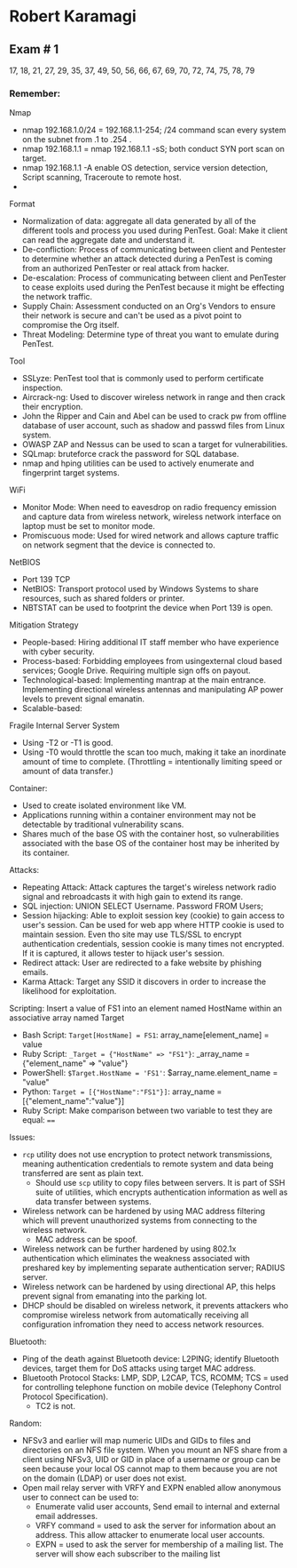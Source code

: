 # Robert Karamagi 

## Exam # 1

17, 18, 21, 27, 29, 35, 37, 49, 50, 56, 66, 67, 69, 70, 72, 74, 75, 78, 79

### Remember:

Nmap
- nmap 192.168.1.0/24 = 192.168.1.1-254; /24 command scan every system on the subnet from .1 to .254 .
- nmap 192.168.1.1 = nmap 192.168.1.1 -sS; both conduct SYN port scan on target.
- nmap 192.168.1.1 -A enable OS detection, service version detection, Script scanning, Traceroute to remote host.
- 

Format
- Normalization of data: aggregate all data generated by all of the different tools and process you used during PenTest. Goal: Make it client can read the aggregate date and understand it.
- De-confliction: Process of communicating between client and Pentester to determine whether an attack detected during a PenTest is coming from an authorized PenTester or real attack from hacker.
- De-escalation: Process of communicating between client and PenTester to cease exploits used during the PenTest because it might be effecting the network traffic.
- Supply Chain: Assessment conducted on an Org's Vendors to ensure their network is secure and can't be used as a pivot point to compromise the Org itself.
- Threat Modeling: Determine type of threat you want to emulate during PenTest.


Tool
- SSLyze: PenTest tool that is commonly used to perform certificate inspection.
- Aircrack-ng: Used to discover wireless network in range and then crack their encryption.
- John the Ripper and Cain and Abel can be used to crack pw from offline database of user account, such as shadow and passwd files from Linux system.
- OWASP ZAP and Nessus can be used to scan a target for vulnerabilities.
- SQLmap: bruteforce crack the password for SQL database.
- nmap and hping utilities can be used to actively enumerate and fingerprint target systems.

WiFi
- Monitor Mode: When need to eavesdrop on radio frequency emission and capture data from wireless network, wireless network interface on laptop must be set to monitor mode.
- Promiscuous mode: Used for wired network and allows capture traffic on network segment that the device is connected to.

NetBIOS
- Port 139 TCP
- NetBIOS: Transport protocol used by Windows Systems to share resources, such as shared folders or printer.
- NBTSTAT can be used to footprint the device when Port 139 is open.

Mitigation Strategy
- People-based: Hiring additional IT staff member who have experience with cyber security.
- Process-based: Forbidding employees from usingexternal cloud based services; Google Drive. Requiring multiple sign offs on payout.
- Technological-based: Implementing mantrap at the main entrance. Implementing directional wireless antennas and manipulating AP power levels to prevent signal emanatin.
- Scalable-based:

Fragile Internal Server System
- Using -T2 or -T1 is good.
- Using -T0 would throttle the scan too much, making it take an inordinate amount of time to complete. (Throttling = intentionally limiting speed or amount of data transfer.)

Container:
- Used to create isolated environment like VM.
- Applications running within a container environment may not be detectable by traditional vulnerability scans.
- Shares much of the base OS with the container host, so vulnerabilities associated with the base OS of the container host may be inherited by its container.

Attacks: 
- Repeating Attack: Attack captures the target's wireless network radio signal and rebroadcasts it with high gain to extend its range.
- SQL injection: UNION SELECT Username. Password FROM Users;
- Session hijacking: Able to exploit session key (cookie) to gain access to user's session. Can be used for web app where HTTP cookie is used to maintain session. Even tho site may use TLS/SSL to encrypt authentication credentials, session cookie is many times not encrypted. If it is captured, it allows tester to hijack user's session.
- Redirect attack: User are redirected to a fake website by phishing emails.
- Karma Attack: Target any SSID it discovers in order to increase the likelihood for exploitation.


Scripting: Insert a value of FS1 into an element named HostName within an associative array named Target
-  Bash Script: `Target[HostName] = FS1`: array_name[element_name] = value
-  Ruby Script: `_Target = {"HostName" => "FS1"}`: _array_name = {"element_name" => "value"}
-  PowerShell: `$Target.HostName = 'FS1'`: $array_name.element_name = "value"
-  Python: `Target = [{"HostName":"FS1"}]`: array_name = [{"element_name":"value"}]
-  Ruby Script: Make comparison between two variable to test they are equal: `==`

Issues:
- `rcp` utility does not use encryption to protect network transmissions, meaning authentication credentials to remote system and data being transferred are sent as plain text.
  - Should use `scp` utility to copy files between servers. It is part of SSH suite of utilities, which encrypts authentication information as well as data transfer between systems.
- Wireless network can be hardened by using MAC address filtering which will prevent unauthorized systems from connecting to the wireless network.
  - MAC address can be spoof.
- Wireless network can be further hardened by using 802.1x authentication which eliminates the weakness associated with preshared key by implementing separate authentication server; RADIUS server.
- Wireless network can be hardened by using directional AP, this helps prevent signal from emanating into the parking lot.
- DHCP should be disabled on wireless network, it prevents attackers who compromise wireless network from automatically receiving all configuration infromation they need to access network resources.


Bluetooth:
- Ping of the death against Bluetooth device: L2PING; identify Bluetooth devices, target them for DoS attacks using target MAC address.
- Bluetooth Protocol Stacks: LMP, SDP, L2CAP, TCS, RCOMM; TCS = used for controlling telephone function on mobile device (Telephony Control Protocol Specification).
  - TC2 is not.

Random:
- NFSv3 and earlier will map numeric UIDs and GIDs to files and directories on an NFS file system. When you mount an NFS share from a client using NFSv3, UID or GID in place of a username or group can be seen because your local OS cannot map to them because you are not on the domain (LDAP) or user does not exist.
- Open mail relay server with VRFY and EXPN enabled allow anonymous user to connect can be used to:
  - Enumerate valid user accounts, Send email to internal and external email addresses.
  - VRFY command = used to ask the server for information about an address. This allow attacker to enumerate local user accounts.
  - EXPN = used to ask the server for membership of a mailing list. The server will show each subscriber to the mailing list
